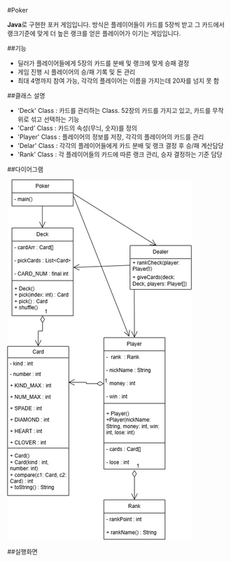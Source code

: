 #Poker

**Java**로 구현한 포커 게임입니다. 방식은 플레이어들이 카드를 5장씩 받고 그 카드에서 랭크기준에 맞게 더 높은 랭크를 얻은 플레이어가 이기는 게임입니다.

##기능

- 딜러가 플레이어들에게 5장의 카드를 분배 및 랭크에 맞게 승패 결정
- 게임 진행 시 플레이어의 승/패 기록 및 돈 관리
- 최대 4명까지 참여 가능, 각각의 플레이어는 이름을 가지는데 20자를 넘지 못 함

##클래스 설명

- 'Deck' Class : 카드를 관리하는 Class. 52장의 카드를 가지고 있고, 카드를 무작위로 섞고 선택하는 기능
- 'Card' Class : 카드의 속성(무늬, 숫자)를 정의
- 'Player' Class : 플레이어의 정보를 저장, 각각의 플레이어의 카드를 관리
-  'Delar' Class : 각각의 플레이어들에게 카드 분배 및 랭크 결정 후 승/패 계산담당
-  'Rank' Class : 각 플레이어들의 카드에 따른 랭크 관리, 승자 결정하는 기준 담당

##다이어그램


![Poker Drawio Diagram](./Poker.drawio.png)

##실행화면


